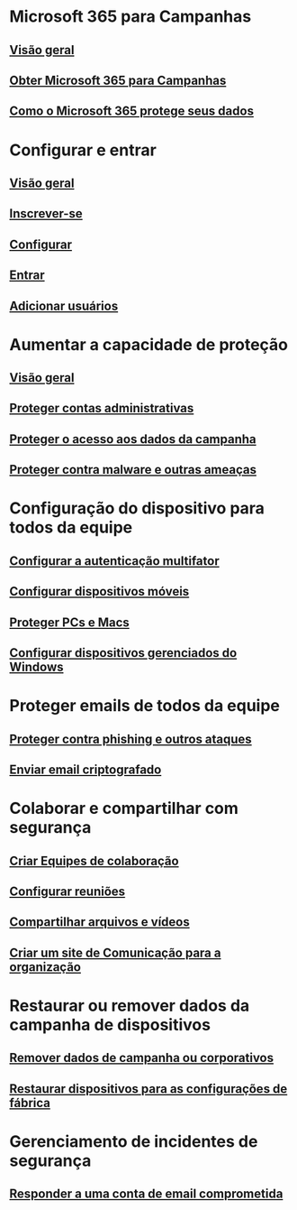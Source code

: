 # Microsoft 365 para Campanhas
## [Visão geral](index.md)
## [Obter Microsoft 365 para Campanhas](get-microsoft-365-campaigns.md)
## [Como o Microsoft 365 protege seus dados](m365-campaigns-users.md)

# Configurar e entrar
## [Visão geral](microsoft-365-campaigns-setup-overview.md)
## [Inscrever-se](m365-campaigns-sign-up.md)
## [Configurar](../business/set-up.md?toc=/microsoft-365/campaigns/toc.json)
## [Entrar](m365-campaigns-sign-in.md)
## [Adicionar usuários](../business/add-users-m365b.md?toc=/microsoft-365/campaigns/toc.json)

# Aumentar a capacidade de proteção
## [Visão geral](m365-campaigns-security-overview.md)
## [Proteger contas administrativas](m365-campaigns-protect-admin-accounts.md)
## [Proteger o acesso aos dados da campanha](m365-campaigns-conditional-access.md)
## [Proteger contra malware e outras ameaças](m365-campaigns-increase-protection.md) 

# Configuração do dispositivo para todos da equipe
## [Configurar a autenticação multifator](m365-campaigns-multifactor-authenication.md)
## [Configurar dispositivos móveis](../business/set-up-mobile-devices.md?toc=/microsoft-365/campaigns/toc.json)
## [Proteger PCs e Macs](m365-campaigns-protect-pcs-macs.md)
## [Configurar dispositivos gerenciados do Windows](../business/set-up-windows-devices.md?toc=/microsoft-365/campaigns/toc.json)

# Proteger emails de todos da equipe
## [Proteger contra phishing e outros ataques](m365-campaigns-phishing-and-attacks.md)
## [Enviar email criptografado](send-encrypted-email.md)

# Colaborar e compartilhar com segurança
## [Criar Equipes de colaboração](create-teams-for-collaboration.md)
## [Configurar reuniões](set-up-meetings.md)
## [Compartilhar arquivos e vídeos](share-files-and-videos.md)
## [Criar um site de Comunicação para a organização](create-communications-site.md)

# Restaurar ou remover dados da campanha de dispositivos 
## [Remover dados de campanha ou corporativos](../business/remove-company-data.md?toc=/microsoft-365/campaigns/toc.json)
## [Restaurar dispositivos para as configurações de fábrica](../business/reset-devices-to-factory-settings.md?toc=/microsoft-365/campaigns/toc.json)

# Gerenciamento de incidentes de segurança
## [Responder a uma conta de email comprometida](https://docs.microsoft.com/microsoft-365/compliance/responding-to-a-compromised-email-account)
